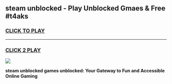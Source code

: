 
## steam unblocked - Play Unblocked Gmaes & Free #t4aks
<h3>
<a href="https://news.freeplayer.one?title=steam_unblocked&ref=03M">CLICK TO PLAY</a></h3>
<hr>

<h3>
<a href="https://news.freeplayer.one?title=steam_unblocked&ref=03M">CLICK 2 PLAY</a>
  
</h3>

<a href="https://news.freeplayer.one?title=steam_unblocked&ref=03M"><img src="https://clearcache.store/games.png"></a>


**steam unblocked games unblocked: Your Gateway to Fun and Accessible Online Gaming**
